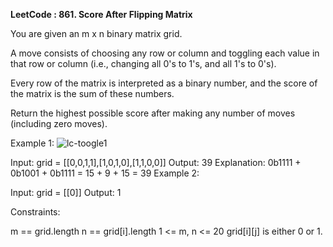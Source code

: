 **LeetCode : 861. Score After Flipping Matrix**

You are given an m x n binary matrix grid.

A move consists of choosing any row or column and toggling each value in that row or column (i.e., changing all 0's to 1's, and all 1's to 0's).

Every row of the matrix is interpreted as a binary number, and the score of the matrix is the sum of these numbers.

Return the highest possible score after making any number of moves (including zero moves).

 

Example 1:
![lc-toogle1](https://github.com/NilayKantharia/100-Days-Coding-Challenge/assets/125391394/5efb6555-0d46-4231-8bdf-29ee4b2d484e)




Input: grid = [[0,0,1,1],[1,0,1,0],[1,1,0,0]]
Output: 39
Explanation: 0b1111 + 0b1001 + 0b1111 = 15 + 9 + 15 = 39
Example 2:

Input: grid = [[0]]
Output: 1
 

Constraints:

m == grid.length
n == grid[i].length
1 <= m, n <= 20
grid[i][j] is either 0 or 1.
